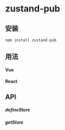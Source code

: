 # zustand-pub

## 安装
```shell
npm install zustand-pub
```

## 用法
#### Vue

#### React

## API
##### defineStore
##### getStore


